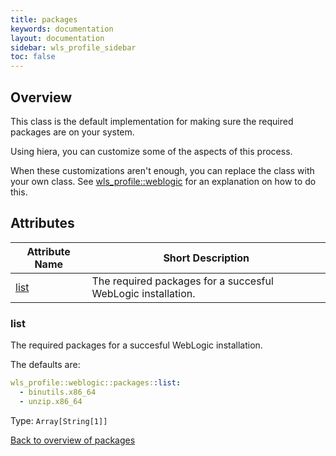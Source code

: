 ```yaml
---
title: packages
keywords: documentation
layout: documentation
sidebar: wls_profile_sidebar
toc: false
---
```

## Overview


This class is the default implementation for making sure the required packages are on your system.

Using hiera, you can customize some of the aspects of this process.

When these customizations aren't enough, you can replace the class with your own class. See [wls_profile::weblogic](./weblogic.html) for an explanation on how to do this.





## Attributes



Attribute Name         | Short Description                                            |
---------------------- | ------------------------------------------------------------ |
[list](#packages_list) | The required packages for a succesful WebLogic installation. |




### list<a name='packages_list'>

The required packages for a succesful WebLogic installation.

The defaults are:

```yaml
wls_profile::weblogic::packages::list:
  - binutils.x86_64
  - unzip.x86_64
```
Type: `Array[String[1]]`


[Back to overview of packages](#attributes)
